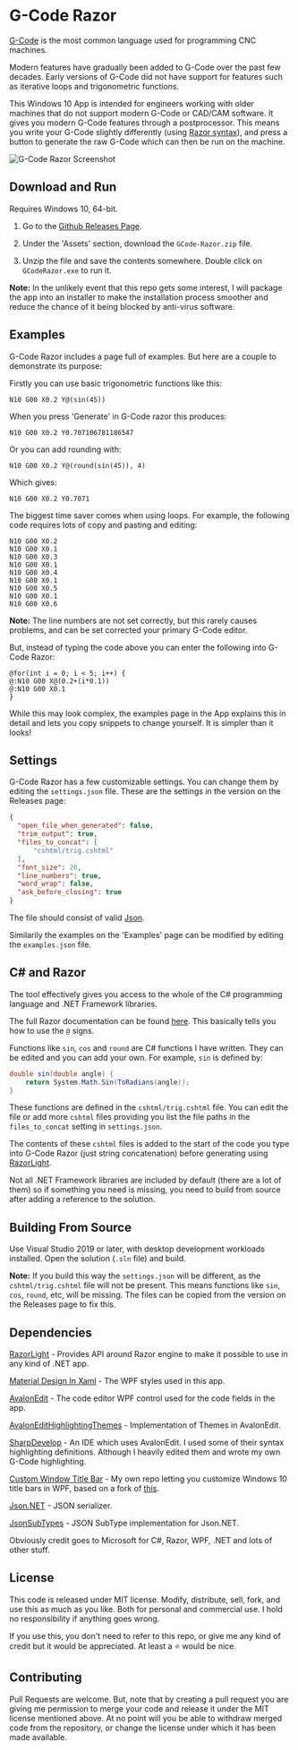 # G-Code Razor

[G-Code](https://en.wikipedia.org/wiki/G-code) is the most common language used for programming CNC machines.

Modern features have gradually been added to G-Code over the past few decades. Early versions of G-Code did not have support for features such as iterative loops and trigonometric functions.

This Windows 10 App is intended for engineers working with older machines that do not support modern G-Code or CAD/CAM software. It gives you modern G-Code features through a postprocessor. This means you write your G-Code slightly differently (using [Razor syntax](https://en.wikipedia.org/wiki/ASP.NET_Razor)), and press a button to generate the raw G-Code which can then be run on the machine.

![G-Code Razor Screenshot](https://cdn.jam-es.com/img/gcoderazor/screenshot1.PNG)

## Download and Run

Requires Windows 10, 64-bit.

1. Go to the [Github Releases Page](https://github.com/James231/GCode-Razor-PostProcessor/releases).

2. Under the 'Assets' section, download the `GCode-Razor.zip` file.

3. Unzip the file and save the contents somewhere. Double click on `GCodeRazor.exe` to run it.

**Note:** In the unlikely event that this repo gets some interest, I will package the app into an installer to make the installation process smoother and reduce the chance of it being blocked by anti-virus software.


## Examples

G-Code Razor includes a page full of examples. But here are a couple to demonstrate its purpose:

Firstly you can use basic trigonometric functions like this:
```gcode
N10 G00 X0.2 Y@(sin(45))
```
When you press 'Generate' in G-Code razor this produces:
```gcode
N10 G00 X0.2 Y0.707106781186547
```
Or you can add rounding with:
```gcode
N10 G00 X0.2 Y@(round(sin(45)), 4)
```
Which gives:
```gcode
N10 G00 X0.2 Y0.7071
```

The biggest time saver comes when using loops. For example, the following code requires lots of copy and pasting and editing:

```gcode
N10 G00 X0.2
N10 G00 X0.1
N10 G00 X0.3
N10 G00 X0.1
N10 G00 X0.4
N10 G00 X0.1
N10 G00 X0.5
N10 G00 X0.1
N10 G00 X0.6
```
**Note:** The line numbers are not set correctly, but this rarely causes problems, and can be set corrected your primary G-Code editor.

But, instead of typing the code above you can enter the following into G-Code Razor:

```
@for(int i = 0; i < 5; i++) {
@:N10 G00 X@(0.2+(i*0.1))
@:N10 G00 X0.1
}
```
While this may look complex, the examples page in the App explains this in detail and lets you copy snippets to change yourself. It is simpler than it looks!

## Settings

G-Code Razor has a few customizable settings. You can change them by editing the `settings.json` file. These are the settings in the version on the Releases page:

```json
{
  "open_file_when_generated": false,
  "trim_output": true,
  "files_to_concat": [
      "cshtml/trig.cshtml"
  ],
  "font_size": 20,
  "line_numbers": true,
  "word_wrap": false,
  "ask_before_closing": true
}
```

The file should consist of valid [Json](https://www.w3schools.com/js/js_json_syntax.asp).

Similarily the examples on the 'Examples' page can be modified by editing the `examples.json` file.

## C# and Razor

The tool effectively gives you access to the whole of the C# programming language and .NET Framework libraries.

The full Razor documentation can be found [here](https://docs.microsoft.com/en-us/aspnet/core/mvc/views/razor?view=aspnetcore-3.1). This basically tells you how to use the `@` signs.

Functions like `sin`, `cos` and `round` are C# functions I have written. They can be edited and you can add your own. For example, `sin` is defined by:
```cs
double sin(double angle) {
    return System.Math.Sin(ToRadians(angle));
}
```
These functions are defined in the `cshtml/trig.cshtml` file. You can edit the file or add more `cshtml` files providing you list the file paths in the `files_to_concat` setting in `settings.json`.

The contents of these `cshtml` files is added to the start of the code you type into G-Code Razor (just string concatenation) before generating using [RazorLight](https://github.com/toddams/RazorLight).

Not all .NET Framework libraries are included by default (there are a lot of them) so if something you need is missing, you need to build from source after adding a reference to the solution.

## Building From Source

Use Visual Studio 2019 or later, with desktop development workloads installed. Open the solution (`.sln` file) and build.

**Note:** If you build this way the `settings.json` will be different, as the `cshtml/trig.cshtml` file will not be present. This means functions like `sin`, `cos`, `round`, etc, will be missing. The files can be copied from the version on the Releases page to fix this.

## Dependencies

[RazorLight](https://github.com/toddams/RazorLight) - Provides API around Razor engine to make it possible to use in any kind of .NET app.

[Material Design In Xaml](http://materialdesigninxaml.net/) - The WPF styles used in this app.

[AvalonEdit](http://avalonedit.net/) - The code editor WPF control used for the code fields in the app.

[AvalonEditHighlightingThemes](https://github.com/Dirkster99/AvalonEditHighlightingThemes) - Implementation of Themes in AvalonEdit.

[SharpDevelop](https://github.com/icsharpcode/SharpDevelop) - An IDE which uses AvalonEdit. I used some of their syntax highlighting definitions. Although I heavily edited them and wrote my own G-Code highlighting.

[Custom Window Title Bar](https://github.com/James231/WPF_CustomWindow_TitleBar) - My own repo letting you customize Windows 10 title bars in WPF, based on a fork of [this](https://github.com/GiGong/WPF_CustomWindow_TitleBar).

[Json.NET](https://www.newtonsoft.com/json) - JSON serializer.

[JsonSubTypes](https://www.newtonsoft.com/json) - JSON SubType implementation for Json.NET.

Obviously credit goes to Microsoft for C#, Razor, WPF, .NET and lots of other stuff.

## License

This code is released under MIT license. Modify, distribute, sell, fork, and use this as much as you like. Both for personal and commercial use. I hold no responsibility if anything goes wrong.

If you use this, you don't need to refer to this repo, or give me any kind of credit but it would be appreciated. At least a :star: would be nice.

## Contributing

Pull Requests are welcome. But, note that by creating a pull request you are giving me permission to merge your code and release it under the MIT license mentioned above. At no point will you be able to withdraw merged code from the repository, or change the license under which it has been made available.
